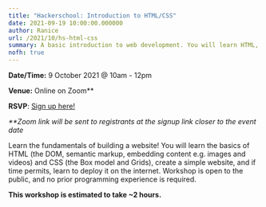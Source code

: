 ```yaml
---
title: "Hackerschool: Introduction to HTML/CSS"
date: 2021-09-19 10:00:00.000000
author: Ranice
url: /2021/10/hs-html-css
summary: A basic introduction to web development. You will learn HTML, CSS and how to create a simple website.
nofh: true
---
```


**Date/Time:** 9 October 2021 @ 10am - 12pm

**Venue:** Online on Zoom**

**RSVP**: [Sign up here!](https://forms.gle/6KrizBEZUaWPaJ236)

_**Zoom link will be sent to registrants at the signup link closer to the event date_

Learn the fundamentals of building a website! You will learn the basics of HTML (the DOM, semantic markup, embedding content e.g. images and videos) and CSS (the Box model and Grids), create a simple website, and if time permits, learn to deploy it on the internet. Workshop is open to the public, and no prior programming experience is required.

**This workshop is estimated to take ~2 hours.**

